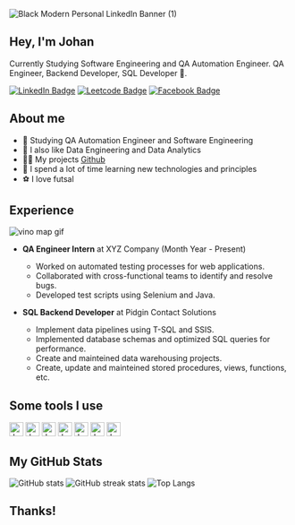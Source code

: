 ![Black Modern Personal LinkedIn Banner (1)](https://github.com/JohanCifuentes03/JohanCifuentes03/assets/110059991/1ab3974d-ba5b-4189-8680-b45ec061dfef)


## Hey, I'm Johan

Currently Studying Software Engineering and QA Automation Engineer. 
QA Engineer, Backend Developer, SQL Developer 🎯.

[![LinkedIn Badge](https://img.shields.io/badge/-Johan_Cifuentes-0077B5?style=flat-square&labelColor=0077B5&logo=Linkedin&link=https://www.linkedin.com/in/johan-cifuentes-9b791b224/)](https://www.linkedin.com/in/johan-cifuentes-9b791b224/)
[![Leetcode Badge](https://img.shields.io/badge/-Johan-14c767?style=flat-square&labelColor=14c767&logo=Leetcode&link=https://leetcode.com/johancfuentes/)](https://leetcode.com/johancfuentes/)
[![Facebook Badge](https://img.shields.io/badge/-Johan_Cifuentes-1ca0f1?style=flat-square&labelColor=1ca0f1&logo=Facebook&link=https://www.facebook.com/johan.lopez3355/)](https://www.facebook.com/johan.lopez3355/)


## About me

- 🔭 Studying QA Automation Engineer and Software Engineering
- 📖 I also like Data Engineering and Data Analytics
- 👨‍💻 My projects [Github](https://github.com/JohanCifuentes03)
- 💬 I spend a lot of time learning new technologies and principles
- ⚽ I love futsal


## Experience

![vino map gif](https://media.giphy.com/media/LMcB8XospGZO8UQq87/giphy.gif?cid=790b76112yo86vo5nz3fv4ab7dc9gtnnbqwjxoh4vqxdgz42&ep=v1_gifs_search&rid=giphy.gif&ct=g)

- **QA Engineer Intern** at XYZ Company (Month Year - Present)
  - Worked on automated testing processes for web applications.
  - Collaborated with cross-functional teams to identify and resolve bugs.
  - Developed test scripts using Selenium and Java.

  
- **SQL Backend Developer** at Pidgin Contact Solutions 
  - Implement data pipelines using T-SQL and SSIS.
  - Implemented database schemas and optimized SQL queries for performance.
  - Create and mainteined data warehousing projects.
  - Create, update and mainteined stored procedures, views, functions, etc.


## Some tools I use

<p align="left">
    
  <img src="https://cdn.jsdelivr.net/gh/devicons/devicon@latest/icons/java/java-original.svg" alt="Java" width="25" height="25"/>   
  <img src="https://cdn.jsdelivr.net/gh/devicons/devicon@latest/icons/python/python-original.svg" alt="Java" width="25" height="25" /> 
  <img src="https://cdn.jsdelivr.net/gh/devicons/devicon@latest/icons/microsoftsqlserver/microsoftsqlserver-original-wordmark.svg" alt="Java" width="25" height="25" />
  <img src="https://cdn.jsdelivr.net/gh/devicons/devicon@latest/icons/cplusplus/cplusplus-original.svg" alt="Java" width="25" height="25" />
  <img src="https://cdn.jsdelivr.net/gh/devicons/devicon@latest/icons/selenium/selenium-original.svg" alt="Java" width="25" height="25" /> 
  <img src="https://cdn.jsdelivr.net/gh/devicons/devicon@latest/icons/git/git-original.svg" alt="Java" width="25" height="25" />
  <img src="https://cdn.jsdelivr.net/gh/devicons/devicon@latest/icons/spring/spring-original.svg" alt="Java" width="25" height="25" />
    
</p>

## My GitHub Stats

![GitHub stats](https://github-readme-stats.vercel.app/api?username=JohanCifuentes03&show_icons=true&theme=radical&count_private=true&include_all_commits=true)
![GitHub streak stats](https://github-readme-streak-stats.herokuapp.com/?user=JohanCifuentes03&theme=dark)
![Top Langs](https://github-readme-stats.vercel.app/api/top-langs/?username=JohanCifuentes03&layout=compact&theme=radical)

## Thanks!

